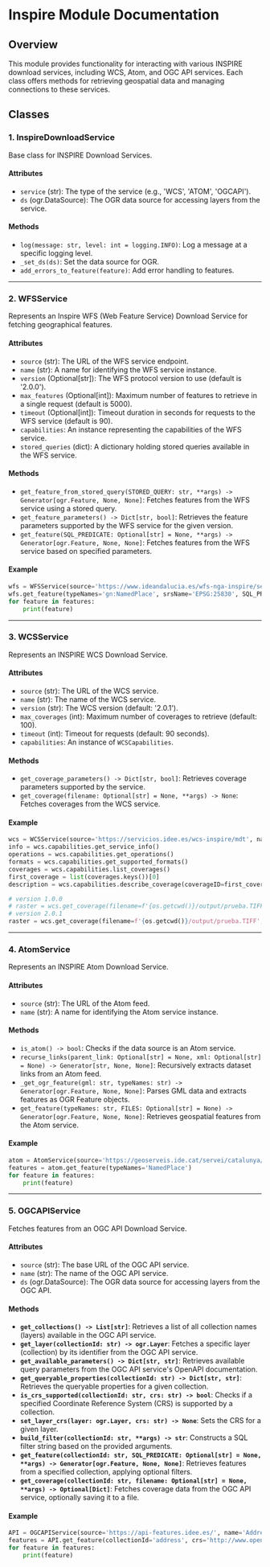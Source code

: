 # Inspire Module Documentation

## Overview
This module provides functionality for interacting with various INSPIRE download services, including WCS, Atom, and OGC API services. Each class offers methods for retrieving geospatial data and managing connections to these services.

## Classes

### 1. InspireDownloadService
Base class for INSPIRE Download Services.

#### Attributes
  - `service` (str): The type of the service (e.g., 'WCS', 'ATOM', 'OGCAPI').
  - `ds` (ogr.DataSource): The OGR data source for accessing layers from the service.

#### Methods
  - `log(message: str, level: int = logging.INFO)`: Log a message at a specific logging level.
  - `_set_ds(ds)`: Set the data source for OGR.
  - `add_errors_to_feature(feature)`: Add error handling to features.

---

### 2. WFSService
Represents an Inspire WFS (Web Feature Service) Download Service for fetching geographical features.

#### Attributes
  - `source` (str): The URL of the WFS service endpoint.
  - `name` (str): A name for identifying the WFS service instance.
  - `version` (Optional[str]): The WFS protocol version to use (default is '2.0.0').
  - `max_features` (Optional[int]): Maximum number of features to retrieve in a single request (default is 5000).
  - `timeout` (Optional[int]): Timeout duration in seconds for requests to the WFS service (default is 90).
  - `capabilities`: An instance representing the capabilities of the WFS service.
  - `stored_queries` (dict): A dictionary holding stored queries available in the WFS service.

#### Methods
  - `get_feature_from_stored_query(STORED_QUERY: str, **args) -> Generator[ogr.Feature, None, None]`: Fetches   features from the WFS service using a stored query.
  - `get_feature_parameters() -> Dict[str, bool]`: Retrieves the feature parameters supported by the WFS service for   the given version.
  - `get_feature(SQL_PREDICATE: Optional[str] = None, **args) -> Generator[ogr.Feature, None, None]`: Fetches features from the WFS service based on specified parameters.

#### Example
```python
wfs = WFSService(source='https://www.ideandalucia.es/wfs-nga-inspire/services', name=name, version='2.0.0', max_features=5000, timeout=90)
wfs.get_feature(typeNames='gn:NamedPlace', srsName='EPSG:25830', SQL_PREDICATE=f"beginLifespanVersion >= '2024-01-01' and beginLifespanVersion < '2024-03-01'")
for feature in features:
    print(feature)
```

---

### 3. WCSService
Represents an INSPIRE WCS Download Service.

#### Attributes
  - `source` (str): The URL of the WCS service.
  - `name` (str): The name of the WCS service.
  - `version` (str): The WCS version (default: '2.0.1').
  - `max_coverages` (int): Maximum number of coverages to retrieve (default: 100).
  - `timeout` (int): Timeout for requests (default: 90 seconds).
  - `capabilities`: An instance of `WCSCapabilities`.

#### Methods
 - `get_coverage_parameters() -> Dict[str, bool]`: Retrieves coverage parameters supported by the service.
  - `get_coverage(filename: Optional[str] = None, **args) -> None`: Fetches coverages from the WCS service.

#### Example
```python
wcs = WCSService(source='https://servicios.idee.es/wcs-inspire/mdt', name=name, version='2.0.1', timeout=90)
info = wcs.capabilities.get_service_info()
operations = wcs.capabilities.get_operations()
formats = wcs.capabilities.get_supported_formats()
coverages = wcs.capabilities.list_coverages()
first_coverage = list(coverages.keys())[0]
description = wcs.capabilities.describe_coverage(coverageID=first_coverage)

# version 1.0.0
# raster = wcs.get_coverage(filename=f'{os.getcwd()}/output/prueba.TIFF', coverage='Elevacion4258_5', crs='EPSG:4326', bbox='-3.70379,40.41678,-3.70329,40.41728', width=256, height=256, format='image/tiff')
# version 2.0.1
raster = wcs.get_coverage(filename=f'{os.getcwd()}/output/prueba.TIFF', coverageID='Elevacion4258_5', subset=['x(-3.70379,-3.70329)', 'y(40.41678,40.41728)'], format='image/tiff')
```

---

### 4. AtomService
Represents an INSPIRE Atom Download Service.

#### Attributes
  - `source` (str): The URL of the Atom feed.
  - `name` (str): A name for identifying the Atom service instance.

#### Methods
  - `is_atom() -> bool`: Checks if the data source is an Atom service.
  - `recurse_links(parent_link: Optional[str] = None, xml: Optional[str] = None) -> Generator[str, None, None]`:   Recursively extracts dataset links from an Atom feed.
  - `_get_ogr_feature(gml: str, typeNames: str) -> Generator[ogr.Feature, None, None]`: Parses GML data and extracts   features as OGR Feature objects.
  - `get_feature(typeNames: str, FILES: Optional[str] = None) -> Generator[ogr.Feature, None, None]`: Retrieves geospatial features from the Atom service.

#### Example
```python
atom = AtomService(source='https://geoserveis.ide.cat/servei/catalunya/inspire-noms-geografics/atom/inspire-noms-geografics.atom.xml', name='Cataluña')
features = atom.get_feature(typeNames='NamedPlace')
for feature in features:
    print(feature)
```

---

### 5. OGCAPIService
Fetches features from an OGC API Download Service.

#### Attributes
  - `source` (str): The base URL of the OGC API service.
  - `name` (str): The name of the OGC API service.
  - `ds` (ogr.DataSource): The OGR data source for accessing layers from the OGC API.

#### Methods
  - **`get_collections() -> List[str]`**:
      Retrieves a list of all collection names (layers) available in the OGC API service.
  - **`get_layer(collectionId: str) -> ogr.Layer`**:
      Fetches a specific layer (collection) by its identifier from the OGC API service.
  - **`get_available_parameters() -> Dict[str, str]`**:
      Retrieves available query parameters from the OGC API service's OpenAPI documentation.
  - **`get_queryable_properties(collectionId: str) -> Dict[str, str]`**:
      Retrieves the queryable properties for a given collection.
  - **`is_crs_supported(collectionId: str, crs: str) -> bool`**:
      Checks if a specified Coordinate Reference System (CRS) is supported by a collection.
  - **`set_layer_crs(layer: ogr.Layer, crs: str) -> None`**:
      Sets the CRS for a given layer.
  - **`build_filter(collectionId: str, **args) -> str`**:
      Constructs a SQL filter string based on the provided arguments.
  - **`get_feature(collectionId: str, SQL_PREDICATE: Optional[str] = None, **args) -> Generator[ogr.Feature, None, None]`**:
      Retrieves features from a specified collection, applying optional filters.
  - **`get_coverage(collectionId: str, filename: Optional[str] = None, **args) -> Optional[Dict]`**:
      Fetches coverage data from the OGC API service, optionally saving it to a file.

#### Example
```python
API = OGCAPIService(source='https://api-features.idee.es/', name='Address')
features = API.get_feature(collectionId='address', crs='http://www.opengis.net/def/crs/EPSG/0/25830', inspireId_localId='AD_ADDRESS_PPK_010010016525')
for feature in features:
    print(feature)
```
